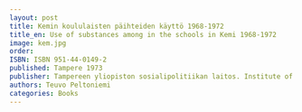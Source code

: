 ```yaml
---
layout: post
title: Kemin koululaisten päihteiden käyttö 1968-1972
title_en: Use of substances among in the schools in Kemi 1968-1972
image: kem.jpg
order: 
ISBN: ISBN 951-44-0149-2
published: Tampere 1973
publisher: Tampereen yliopiston sosialipolitiikan laitos. Institute of Social Policy, tutkimuksia/Research reports 33/73
authors: Teuvo Peltoniemi
categories: Books
---
```



